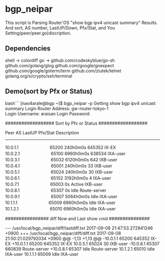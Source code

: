 # bgp_neipar
This script is Parsing Router'OS "show bgp ipv4 unicast summary" Results.
And sort, AS number, LastUP/Down, Pfx/Stat, and You Setting(peer/peer.go)discription.

## Dependencies
shell -> colordiff
go    -> github.com/codeskyblue/go-sh
         github.com/golang/glog
         github.com/google/goexpect
         github.com/google/goterm/term
         github.com/ziutek/telnet
         golang.org/x/crypto/ssh/terminal

## Demo(sort by Pfx or Status)
bash```
[nao4arale@bgp ~]$ bgp_neipar -p
Getting show bgp ipv4 unicast summary
Login Router Address: gw-router-tokyo-1  
Login Username: araisan
Login Password: 

################## Sort by Pfx or Status ##################

Peer             AS      LastUP      Pfx/Stat  Description   
---------------  ------  ----------  ------    ------------  
10.0.1.1　　　　　　　  65200   240h0m0s    645352    IX-EX       
10.0.2.1　　　　　　　  65100   6960h0m0s   638534    IXA-user          
10.0.3.1　　　　　　　  65032   6120h0m0s   642       IXB-user          
10.0.4.1　　　　　　　  65001   240h0m0s    33        IXB-user       
10.0.5.1　　　　　　　  65024   240h0m0s    30        IXB-user       
10.0.6.1　　　　　　　  65102   3192h0m0s   4         IXA-user          
10.0.7.1　　　　　　　  65003   0s          Active    IXB-user      
10.0.8.1　　　　　　　  65307   0s          Idle      Route-server        
10.0.9.1　　　　　　　  65007   5064h0m0s   Idle      IXA-user      
10.1.1.1　　　　　　　  65009   6960h0m0s   Idle      IXA-user       
10.1.2.1　　　　　　　  65010   6960h0m0s   Idle      IXA-user        

################ diff Now and Last show cmd ###############

--- /usr/local/bgp_neipar/diff/lastdiff.txt     2017-09-08 21:47:53.272941246 +0900
+++ /usr/local/bgp_neipar/diff/diff.txt 2017-09-08 21:50:21.029792034 +0900
@@ -1,13 +1,13 @@
-10.0.1.1 65200 645352 IX-EX
+10.0.1.1 65200 645352 IX-EX
 10.0.5.1 65024 30 IXB-user
-10.0.8.1 65307 660839 Route-server 
+10.0.8.1 65307 Idle Route-server 
 10.1.2.1 65010 Idle IXA-user
 10.1.1.1 65009 Idle IXA-user
 ```
 
